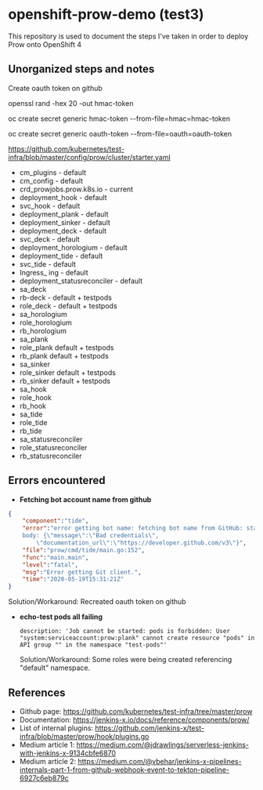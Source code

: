 # openshift-prow-demo (test3)

This repository is used to document the steps I've taken in order to deploy Prow onto OpenShift 4

## Unorganized steps and notes

Create oauth token on github

openssl rand -hex 20 -out hmac-token

oc create secret generic hmac-token --from-file=hmac=hmac-token

oc create secret generic oauth-token --from-file=oauth=oauth-token

https://github.com/kubernetes/test-infra/blob/master/config/prow/cluster/starter.yaml
  - cm_plugins - default
  - cm_config - default
  - crd_prowjobs.prow.k8s.io - current
  - deployment_hook - default
  - svc_hook - default
  - deployment_plank - default
  - deployment_sinker - default
  - deployment_deck - default
  - svc_deck - default
  - deployment_horologium - default
  - deployment_tide - default
  - svc_tide - default
  - Ingress_ ing - default
  - deployment_statusreconciler - default
  - sa_deck
  - rb-deck - default + testpods
  - role_deck - default + testpods
  - sa_horologium
  - role_horologium
  - rb_horologium
  - sa_plank
  - role_plank default + testpods
  - rb_plank default + testpods
  - sa_sinker
  - role_sinker default + testpods
  - rb_sinker default + testpods
  - sa_hook
  - role_hook
  - rb_hook
  - sa_tide
  - role_tide
  - rb_tide
  - sa_statusreconciler
  - role_statusreconciler
  - rb_statusreconciler
  
## Errors encountered

 - **Fetching bot account name from github**
 
``` json
{
    "component":"tide",
    "error":"error getting bot name: fetching bot name from GitHub: status code 401 not one of [200], 
    body: {\"message\":\"Bad credentials\",
        \"documentation_url\":\"https://developer.github.com/v3\"}",
    "file":"prow/cmd/tide/main.go:152",
    "func":"main.main",
    "level":"fatal",
    "msg":"Error getting Git client.",
    "time":"2020-05-19T15:31:21Z"
}
```
   Solution/Workaround: Recreated oauth token on github


  - **echo-test pods all failing**

    `description: 'Job cannot be started: pods is forbidden: User "system:serviceaccount:prow:plank"
     cannot create resource "pods" in API group "" in the namespace "test-pods"'`
     
     Solution/Workaround: Some roles were being created referencing "default" namespace. 


## References

  - Github page: https://github.com/kubernetes/test-infra/tree/master/prow
  - Documentation: https://jenkins-x.io/docs/reference/components/prow/
  - List of internal plugins: https://github.com/jenkins-x/test-infra/blob/master/prow/hook/plugins.go
  - Medium article 1: https://medium.com/@jdrawlings/serverless-jenkins-with-jenkins-x-9134cbfe6870
  - Medium article 2: https://medium.com/@vbehar/jenkins-x-pipelines-internals-part-1-from-github-webhook-event-to-tekton-pipeline-6927c6eb879c
